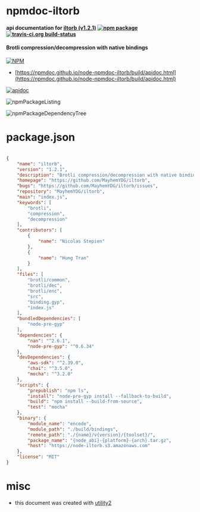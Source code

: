 # npmdoc-iltorb

#### api documentation for  [iltorb (v1.2.1)](https://github.com/MayhemYDG/iltorb)  [![npm package](https://img.shields.io/npm/v/npmdoc-iltorb.svg?style=flat-square)](https://www.npmjs.org/package/npmdoc-iltorb) [![travis-ci.org build-status](https://api.travis-ci.org/npmdoc/node-npmdoc-iltorb.svg)](https://travis-ci.org/npmdoc/node-npmdoc-iltorb)

#### Brotli compression/decompression with native bindings

[![NPM](https://nodei.co/npm/iltorb.png?downloads=true&downloadRank=true&stars=true)](https://www.npmjs.com/package/iltorb)

- [https://npmdoc.github.io/node-npmdoc-iltorb/build/apidoc.html](https://npmdoc.github.io/node-npmdoc-iltorb/build/apidoc.html)

[![apidoc](https://npmdoc.github.io/node-npmdoc-iltorb/build/screenCapture.buildCi.browser.%252Ftmp%252Fbuild%252Fapidoc.html.png)](https://npmdoc.github.io/node-npmdoc-iltorb/build/apidoc.html)

![npmPackageListing](https://npmdoc.github.io/node-npmdoc-iltorb/build/screenCapture.npmPackageListing.svg)

![npmPackageDependencyTree](https://npmdoc.github.io/node-npmdoc-iltorb/build/screenCapture.npmPackageDependencyTree.svg)



# package.json

```json

{
    "name": "iltorb",
    "version": "1.2.1",
    "description": "Brotli compression/decompression with native bindings",
    "homepage": "https://github.com/MayhemYDG/iltorb",
    "bugs": "https://github.com/MayhemYDG/iltorb/issues",
    "repository": "MayhemYDG/iltorb",
    "main": "index.js",
    "keywords": [
        "brotli",
        "compression",
        "decompression"
    ],
    "contributors": [
        {
            "name": "Nicolas Stepien"
        },
        {
            "name": "Hung Tran"
        }
    ],
    "files": [
        "brotli/common",
        "brotli/dec",
        "brotli/enc",
        "src",
        "binding.gyp",
        "index.js"
    ],
    "bundledDependencies": [
        "node-pre-gyp"
    ],
    "dependencies": {
        "nan": "^2.6.1",
        "node-pre-gyp": "^0.6.34"
    },
    "devDependencies": {
        "aws-sdk": "^2.39.0",
        "chai": "^3.5.0",
        "mocha": "^3.2.0"
    },
    "scripts": {
        "prepublish": "npm ls",
        "install": "node-pre-gyp install --fallback-to-build",
        "build": "npm install --build-from-source",
        "test": "mocha"
    },
    "binary": {
        "module_name": "encode",
        "module_path": "./build/bindings",
        "remote_path": "./{name}/v{version}/{toolset}/",
        "package_name": "{node_abi}-{platform}-{arch}.tar.gz",
        "host": "https://node-iltorb.s3.amazonaws.com"
    },
    "license": "MIT"
}
```



# misc
- this document was created with [utility2](https://github.com/kaizhu256/node-utility2)

